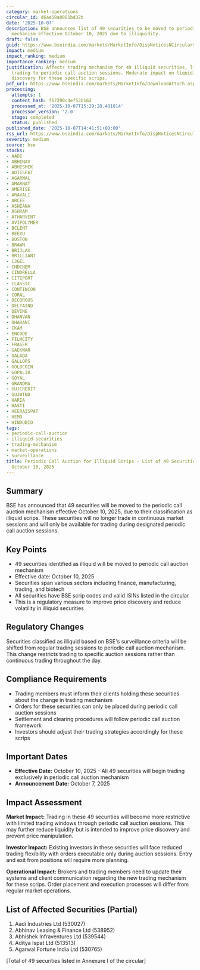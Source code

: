```yaml
---
category: market-operations
circular_id: d6ae58a0881bd32b
date: '2025-10-07'
description: BSE announces list of 49 securities to be moved to periodic call auction
  mechanism effective October 10, 2025 due to illiquidity.
draft: false
guid: https://www.bseindia.com/markets/MarketInfo/DispNoticesNCirculars.aspx?Noticeid={31A0405D-6125-42EC-B272-28E0045AC6CE}&noticeno=20251007-66&dt=10/07/2025&icount=66&totcount=76&flag=0
impact: medium
impact_ranking: medium
importance_ranking: medium
justification: Affects trading mechanism for 49 illiquid securities, limiting continuous
  trading to periodic call auction sessions. Moderate impact on liquidity and price
  discovery for these specific scrips.
pdf_url: https://www.bseindia.com/markets/MarketInfo/DownloadAttach.aspx?id=20251007-66&attachedId=6aabf635-dfd7-4b7d-a1b9-63f54fba3706
processing:
  attempts: 1
  content_hash: f67290c4ef53b162
  processed_at: '2025-10-07T15:29:28.481814'
  processor_version: '2.0'
  stage: completed
  status: published
published_date: '2025-10-07T14:41:51+00:00'
rss_url: https://www.bseindia.com/markets/MarketInfo/DispNoticesNCirculars.aspx?Noticeid={31A0405D-6125-42EC-B272-28E0045AC6CE}&noticeno=20251007-66&dt=10/07/2025&icount=66&totcount=76&flag=0
severity: medium
source: bse
stocks:
- AADI
- ABHINAV
- ABHISHEK
- ADIISPAT
- AGARWAL
- AMARNAT
- AMERISE
- ARAVALI
- ARCEE
- ASHIANA
- ASHRAM
- ATHARVENT
- AVIPOLYMER
- BCLENT
- BEEYU
- BOSTON
- BRAWN
- BRIJLAX
- BRILLIANT
- CJGEL
- CHDCHEM
- CINDRELLA
- CITIPORT
- CLASSIC
- CONTINCON
- CORAL
- DECOROUS
- DELTAIND
- DEVINE
- DHANVAN
- DHARANI
- EKAM
- ENCODE
- FILMCITY
- FRASER
- GAEKWAR
- GALADA
- GALLOPS
- GOLDCOIN
- GOPALIR
- GOYAL
- GRANDMA
- GUJCREDIT
- GUJWIND
- HARIA
- HASTI
- HEERAISPAT
- HEMO
- HINDUBIO
tags:
- periodic-call-auction
- illiquid-securities
- trading-mechanism
- market-operations
- surveillance
title: Periodic Call Auction for Illiquid Scrips - List of 49 Securities Effective
  October 10, 2025
---
```


## Summary

BSE has announced that 49 securities will be moved to the periodic call auction mechanism effective October 10, 2025, due to their classification as illiquid scrips. These securities will no longer trade in continuous market sessions and will only be available for trading during designated periodic call auction sessions.

## Key Points

- 49 securities identified as illiquid will be moved to periodic call auction mechanism
- Effective date: October 10, 2025
- Securities span various sectors including finance, manufacturing, trading, and biotech
- All securities have BSE scrip codes and valid ISINs listed in the circular
- This is a regulatory measure to improve price discovery and reduce volatility in illiquid securities

## Regulatory Changes

Securities classified as illiquid based on BSE's surveillance criteria will be shifted from regular trading sessions to periodic call auction mechanism. This change restricts trading to specific auction sessions rather than continuous trading throughout the day.

## Compliance Requirements

- Trading members must inform their clients holding these securities about the change in trading mechanism
- Orders for these securities can only be placed during periodic call auction sessions
- Settlement and clearing procedures will follow periodic call auction framework
- Investors should adjust their trading strategies accordingly for these scrips

## Important Dates

- **Effective Date:** October 10, 2025 - All 49 securities will begin trading exclusively in periodic call auction mechanism
- **Announcement Date:** October 7, 2025

## Impact Assessment

**Market Impact:** Trading in these 49 securities will become more restrictive with limited trading windows through periodic call auction sessions. This may further reduce liquidity but is intended to improve price discovery and prevent price manipulation.

**Investor Impact:** Existing investors in these securities will face reduced trading flexibility with orders executable only during auction sessions. Entry and exit from positions will require more planning.

**Operational Impact:** Brokers and trading members need to update their systems and client communication regarding the new trading mechanism for these scrips. Order placement and execution processes will differ from regular market operations.

## List of Affected Securities (Partial)

1. Aadi Industries Ltd (530027)
2. Abhinav Leasing & Finance Ltd (538952)
3. Abhishek Infraventures Ltd (539544)
4. Aditya Ispat Ltd (513513)
5. Agarwal Fortune India Ltd (530765)

[Total of 49 securities listed in Annexure I of the circular]
